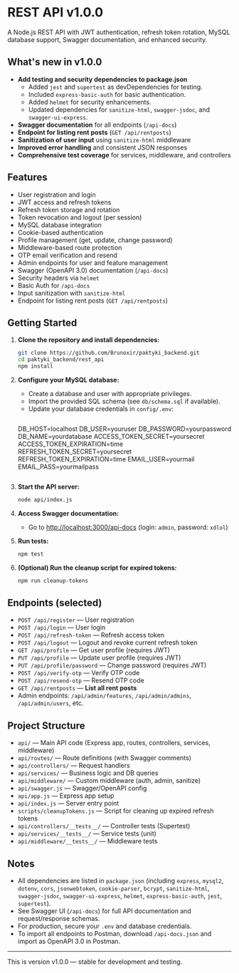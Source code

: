 # REST API v1.0.0

A Node.js REST API with JWT authentication, refresh token rotation, MySQL database support, Swagger documentation, and enhanced security.

## What's new in v1.0.0
- **Add testing and security dependencies to package.json**
  - Added `jest` and `supertest` as devDependencies for testing.
  - Included `express-basic-auth` for basic authentication.
  - Added `helmet` for security enhancements.
  - Updated dependencies for `sanitize-html`, `swagger-jsdoc`, and `swagger-ui-express`.
- **Swagger documentation** for all endpoints (`/api-docs`)
- **Endpoint for listing rent posts** (`GET /api/rentposts`)
- **Sanitization of user input** using `sanitize-html` middleware
- **Improved error handling** and consistent JSON responses
- **Comprehensive test coverage** for services, middleware, and controllers

## Features
- User registration and login
- JWT access and refresh tokens
- Refresh token storage and rotation
- Token revocation and logout (per session)
- MySQL database integration
- Cookie-based authentication
- Profile management (get, update, change password)
- Middleware-based route protection
- OTP email verification and resend
- Admin endpoints for user and feature management
- Swagger (OpenAPI 3.0) documentation (`/api-docs`)
- Security headers via `helmet`
- Basic Auth for `/api-docs`
- Input sanitization with `sanitize-html`
- Endpoint for listing rent posts (`GET /api/rentposts`)

## Getting Started

1. **Clone the repository and install dependencies:**
   ```sh
   git clone https://github.com/Brunoxir/paktyki_backend.git
   cd paktyki_backend/rest_api
   npm install
   ```

2. **Configure your MySQL database:**
   - Create a database and user with appropriate privileges.
   - Import the provided SQL schema (see `db/schema.sql` if available).
   - Update your database credentials in `config/.env`:
     ```env
    DB_HOST=localhost
    DB_USER=youruser
    DB_PASSWORD=yourpassword
    DB_NAME=yourdatabase
    ACCESS_TOKEN_SECRET=yoursecret
    ACCESS_TOKEN_EXPIRATION=time
    REFRESH_TOKEN_SECRET=yoursecret
    REFRESH_TOKEN_EXPIRATION=time
    EMAIL_USER=yourmail
    EMAIL_PASS=yourmailpass
     ```

3. **Start the API server:**
   ```sh
   node api/index.js
   ```

4. **Access Swagger documentation:**
   - Go to [http://localhost:3000/api-docs](http://localhost:3000/api-docs) (login: `admin`, password: `xdlol`)

5. **Run tests:**
   ```sh
   npm test
   ```

6. **(Optional) Run the cleanup script for expired tokens:**
   ```sh
   npm run cleanup-tokens
   ```

## Endpoints (selected)

- `POST /api/register` — User registration
- `POST /api/login` — User login
- `POST /api/refresh-token` — Refresh access token
- `POST /api/logout` — Logout and revoke current refresh token
- `GET /api/profile` — Get user profile (requires JWT)
- `PUT /api/profile` — Update user profile (requires JWT)
- `PUT /api/profile/password` — Change password (requires JWT)
- `POST /api/verify-otp` — Verify OTP code
- `POST /api/resend-otp` — Resend OTP code
- `GET /api/rentposts` — **List all rent posts**
- Admin endpoints: `/api/admin/features`, `/api/admin/admins`, `/api/admin/users`, etc.

## Project Structure

- `api/` — Main API code (Express app, routes, controllers, services, middleware)
- `api/routes/` — Route definitions (with Swagger comments)
- `api/controllers/` — Request handlers
- `api/services/` — Business logic and DB queries
- `api/middleware/` — Custom middleware (auth, admin, sanitize)
- `api/swagger.js` — Swagger/OpenAPI config
- `api/app.js` — Express app setup
- `api/index.js` — Server entry point
- `scripts/cleanupTokens.js` — Script for cleaning up expired refresh tokens
- `api/controllers/__tests__/` — Controller tests (Supertest)
- `api/services/__tests__/` — Service tests (unit)
- `api/middleware/__tests__/` — Middleware tests

## Notes
- All dependencies are listed in `package.json` (including `express`, `mysql2`, `dotenv`, `cors`, `jsonwebtoken`, `cookie-parser`, `bcrypt`, `sanitize-html`, `swagger-jsdoc`, `swagger-ui-express`, `helmet`, `express-basic-auth`, `jest`, `supertest`).
- See Swagger UI (`/api-docs`) for full API documentation and request/response schemas.
- For production, secure your `.env` and database credentials.
- To import all endpoints to Postman, download `/api-docs.json` and import as OpenAPI 3.0 in Postman.

---
This is version v1.0.0 — stable for development and testing.


